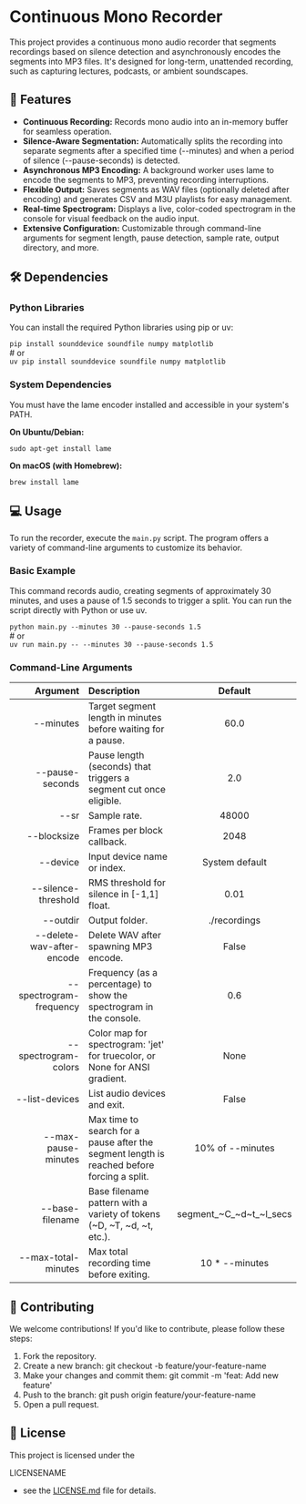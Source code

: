 # **Continuous Mono Recorder**

This project provides a continuous mono audio recorder that segments recordings based on silence detection and asynchronously encodes the segments into MP3 files. It's designed for long-term, unattended recording, such as capturing lectures, podcasts, or ambient soundscapes.

## **🚀 Features**

* **Continuous Recording:** Records mono audio into an in-memory buffer for seamless operation.  
* **Silence-Aware Segmentation:** Automatically splits the recording into separate segments after a specified time (--minutes) and when a period of silence (--pause-seconds) is detected.  
* **Asynchronous MP3 Encoding:** A background worker uses lame to encode the segments to MP3, preventing recording interruptions.  
* **Flexible Output:** Saves segments as WAV files (optionally deleted after encoding) and generates CSV and M3U playlists for easy management.  
* **Real-time Spectrogram:** Displays a live, color-coded spectrogram in the console for visual feedback on the audio input.  
* **Extensive Configuration:** Customizable through command-line arguments for segment length, pause detection, sample rate, output directory, and more.

## **🛠️ Dependencies**

### **Python Libraries**

You can install the required Python libraries using pip or uv:

```pip install sounddevice soundfile numpy matplotlib```
<br>
\# or  <br>
```uv pip install sounddevice soundfile numpy matplotlib```

### **System Dependencies**

You must have the lame encoder installed and accessible in your system's PATH.

**On Ubuntu/Debian:**

```sudo apt-get install lame```

**On macOS (with Homebrew):**

```brew install lame```

## **💻 Usage**

To run the recorder, execute the ```main.py``` script. The program offers a variety of command-line arguments to customize its behavior.

### **Basic Example**

This command records audio, creating segments of approximately 30 minutes, and uses a pause of 1.5 seconds to trigger a split. You can run the script directly with Python or use uv.

```python main.py --minutes 30 --pause-seconds 1.5  ``` <br>
\# or  
```uv run main.py -- --minutes 30 --pause-seconds 1.5```

### **Command-Line Arguments**

| Argument | Description | Default | 
|--:|:--|:--:|
| --minutes | Target segment length in minutes before waiting for a pause. | 60.0 |  
| --pause-seconds | Pause length (seconds) that triggers a segment cut once eligible. | 2.0 |  
| --sr | Sample rate. | 48000 |  
| --blocksize | Frames per block callback. | 2048 |  
| --device | Input device name or index. | System default |  
| --silence-threshold | RMS threshold for silence in \[-1,1\] float. | 0.01 |  
| --outdir | Output folder. | ./recordings |  
| --delete-wav-after-encode | Delete WAV after spawning MP3 encode. | False |  
| --spectrogram-frequency | Frequency (as a percentage) to show the spectrogram in the console. | 0.6 |  
| --spectrogram-colors | Color map for spectrogram: 'jet' for truecolor, or None for ANSI gradient. | None |  
| --list-devices | List audio devices and exit. | False |  
| --max-pause-minutes | Max time to search for a pause after the segment length is reached before forcing a split. | 10% of \--minutes |  
| --base-filename | Base filename pattern with a variety of tokens (\~D, \~T, \~d, \~t, etc.). | segment\_\~C\_\~d\~t\_\~l\_secs |  
| --max-total-minutes | Max total recording time before exiting. | 10 \* \--minutes |

## **🤝 Contributing**

We welcome contributions\! If you'd like to contribute, please follow these steps:

1. Fork the repository.  
2. Create a new branch: git checkout \-b feature/your-feature-name  
3. Make your changes and commit them: git commit \-m 'feat: Add new feature'  
4. Push to the branch: git push origin feature/your-feature-name  
5. Open a pull request.

## **📄 License**

This project is licensed under the

LICENSENAME

* see the [LICENSE.md](http://docs.google.com/LICENSE.md) file for details.

